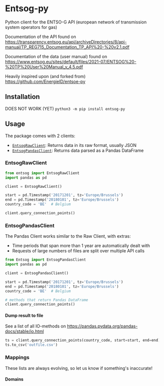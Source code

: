 # Entsog-py
Python client for the ENTSO-G API (european network of transmission system operators for gas)

Documentation of the API found on https://transparency.entsog.eu/api/archiveDirectories/8/api-manual/TP_REG715_Documentation_TP_API%20-%20v2.1.pdf

Documentation of the data (user manual) found on https://www.entsog.eu/sites/default/files/2021-07/ENTSOG%20-%20TP%20User%20Manual_v_4.5.pdf

Heavily inspired upon (and forked from) https://github.com/EnergieID/entsoe-py 

## Installation
DOES NOT WORK (YET)
`python3 -m pip install entsog-py`

## Usage
The package comes with 2 clients:
- [`EntsogRawClient`](#EntsogRawClient): Returns data in its raw format, usually JSON
- [`EntsogPandasClient`](#EntsogPandasClient): Returns data parsed as a Pandas DataFrame
### <a name="EntsogRawClient"></a>EntsogRawClient
```python
from entsog import EntsogRawClient
import pandas as pd

client = EntsogRawClient()

start = pd.Timestamp('20171201', tz='Europe/Brussels')
end = pd.Timestamp('20180101', tz='Europe/Brussels')
country_code = 'BE'  # Belgium

client.query_connection_points()

```

### <a name="EntsogPandasClient"></a>EntsogPandasClient
The Pandas Client works similar to the Raw Client, with extras:
- Time periods that span more than 1 year are automatically dealt with
- Requests of large numbers of files are split over multiple API calls
```python
from Entsog import EntsogPandasClient
import pandas as pd

client = EntsogPandasClient()

start = pd.Timestamp('20171201', tz='Europe/Brussels')
end = pd.Timestamp('20180101', tz='Europe/Brussels')
country_code = 'BE'  # Belgium

# methods that return Pandas DataFrame
client.query_connection_points()

```
#### Dump result to file
See a list of all IO-methods on https://pandas.pydata.org/pandas-docs/stable/io.html
```python
ts = client.query_connection_points(country_code, start=start, end=end)
ts.to_csv('outfile.csv')
```

### Mappings
These lists are always evolving, so let us know if something's inaccurate!
#### Domains
```python

```